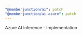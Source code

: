 ```yaml
---
"@memberjunction/ai": patch
"@memberjunction/ai-azure": patch
---
```


Azure AI Inference - Implementation
